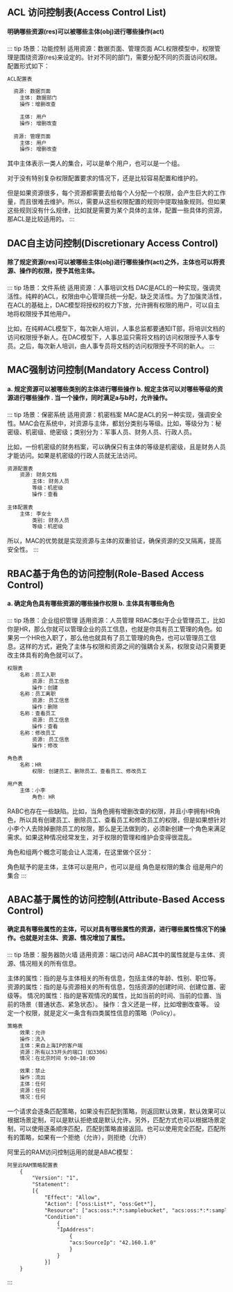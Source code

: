 <!-- ![](https://p.timewave.top/2023/02/41fcd89160def9c92305d94f3a8e9534.png) &emsp;-->
## ACL 访问控制表(Access Control List)
#### 明确哪些资源(res)可以被哪些主体(obj)进行哪些操作(act)
::: tip 场景：功能控制 适用资源：数据页面、管理页面
ACL权限模型中，权限管理是围绕资源(res)来设定的。针对不同的部门，需要分配不同的页面访问权限。配置形式如下：

```html
ACL配置表

  资源: 数据页面
    主体: 数据部门
    操作：增删改查

    主体: 用户
    操作: 增删改查
  
  资源: 管理页面
    主体: 用户
    操作: 增删改查
```

其中主体表示一类人的集合，可以是单个用户，也可以是一个组。

对于没有特别复杂权限配置要求的情况下，还是比较容易配置和维护的。

但是如果资源很多，每个资源都需要去给每个人分配一个权限，会产生巨大的工作量，而且很难去维护。所以，需要从这些权限配置的规则中提取抽象规则。但如果这些规则没有什么规律，比如就是需要为某个具体的主体，配置一些具体的资源，那ACL是比较适用的。
:::

## DAC自主访问控制(Discretionary Access Control)
#### 除了规定资源(res)可以被哪些主体(obj)进行哪些操作(act)之外，主体也可以将资源、操作的权限，授予其他主体。
::: tip 场景：文件系统 适用资源：人事培训文档
DAC是ACL的一种实现，强调灵活性。纯粹的ACL，权限由中心管理员统一分配，缺乏灵活性。为了加强灵活性，在ACL的基础上，DAC模型将授权的权力下放，允许拥有权限的用户，可以自主地将权限授予其他用户。

比如，在纯粹ACL模型下，每次新人培训，人事总监都要通知IT部，将培训文档的访问权限授予新人。在DAC模型下，人事总监只需将文档的访问权限授予人事专员。之后，每次新人培训，由人事专员将文档的访问权限授予不同的新人。
:::

## MAC强制访问控制(Mandatory Access Control)
#### a. 规定资源可以被哪些类别的主体进行哪些操作 b. 规定主体可以对哪些等级的资源进行哪些操作 . 当一个操作，同时满足a与b时，允许操作。
::: tip 场景：保密系统 适用资源：机密档案
MAC是ACL的另一种实现，强调安全性。MAC会在系统中，对资源与主体，都划分类别与等级。比如，等级分为：秘密级、机密级、绝密级；类别分为：军事人员、财务人员、行政人员。

比如，一份机密级的财务档案，可以确保只有主体的等级是机密级，且是财务人员才能访问。如果是机密级的行政人员就无法访问。

```html
资源配置表
    资源: 财务文档
        主体: 财务人员
        等级：机密级
        操作：查看
                
主体配置表
    主体: 李女士
        类别: 财务人员
        等级：机密级
```

所以，MAC的优势就是实现资源与主体的双重验证，确保资源的交叉隔离，提高安全性。
:::

## RBAC基于角色的访问控制(Role-Based Access Control)
#### a. 确定角色具有哪些资源的哪些操作权限 b. 主体具有哪些角色
::: tip 场景：企业组织管理 适用资源：人员管理
RBAC类似于企业管理员工，比如你是HR，那么你就可以管理企业的员工信息，也就是你具有员工管理的角色。如果另一个HR也入职了，那么他也就具有了员工管理的角色，也可以管理员工信息。这样的方式，避免了主体与权限和资源之间的强耦合关系，权限变动只需要更改主体具有的角色就可以了。

```html
权限表
    名称：员工入职
        资源: 员工信息
        操作：创建
    名称：员工离职
        资源: 员工信息
        操作：删除
    名称：查看员工
        资源: 员工信息
        操作：查看
    名称：修改员工
        资源: 员工信息
        操作：修改

角色表
    名称：HR
        权限: 创建员工、删除员工、查看员工、修改员工

用户表
    主体：小李
        角色: HR
```
RABC也存在一些​缺陷。比如，当角色拥有增删改查的权限，并且小李拥有HR角色，所以具有创建员工、删除员工、查看员工和修改员工的权限，但是如果想针对小李个人去除掉删除员工的权限，那么是无法做到的，必须新创建一个角色来满足需求​。如果这种情况经常发生，对于权限的管理和维护会变得很混乱。

角色和组两个概念可能会让人混淆，在这里做个区分：

角色赋予的是主体，主体可以是用户，也可以是组
角色是权限的集合
组是用户的集合
:::

## ABAC基于属性的访问控制(Attribute-Based Access Control)
#### 确定具有哪些属性的主体，可以对具有哪些属性的资源，进行哪些属性情况下的操作。也就是对主体、资源、情况增加了属性。
::: tip 场景：服务器防火墙 适用资源：端口访问
ABAC其中的属性就是与主体、资源、情况相关的所有信息。

主体的属性：指的是与主体相关的所有信息，包括主体的年龄、性别、职位等。 资源的属性：指的是与资源相关的所有信息，包括资源的创建时间、创建位置、密级等。 情况的属性：指的是客观情况的属性，比如当前的时间、当前的位置、当前的场景（普通状态、紧急状态）。 操作：含义还是一样，比如增删改查等。 设定一个权限，就是定义一条含有四类属性信息的策略（Policy）。

```html
策略表
    效果：允许
    操作：流入
    主体：来自上海IP的客户端
    资源：所有以33开头的端口（如3306）
    情况：在北京时间 9:00~18:00

    效果：禁止
    操作：流出
    主体：任何
    资源：任何
    情况：任何
```
一个请求会逐条匹配策略，如果没有匹配到策略，则返回默认效果，默认效果可以根据场景定制，可以是默认拒绝或是默认允许。另外，匹配方式也可以根据场景定制，可以使用逐条顺序匹配，匹配到策略直接返回。也可以使用完全匹配，匹配所有的策略，如果有一个拒绝（允许），则拒绝（允许）

阿里云的RAM访问控制运用的就是ABAC模型：

```html
阿里云RAM策略配置表
    {
        "Version": "1",
        "Statement":
        [{
            "Effect": "Allow",
            "Action": ["oss:List*", "oss:Get*"],
            "Resource": ["acs:oss:*:*:samplebucket", "acs:oss:*:*:samplebucket/*"],
            "Condition":
                {
                "IpAddress":
                    {
                    "acs:SourceIp": "42.160.1.0"
                    }
                }
            }]
    }
```
:::